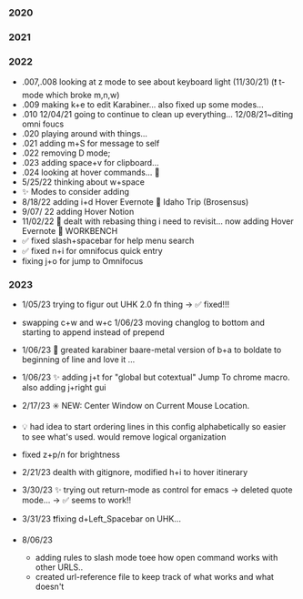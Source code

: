 ### 2020
### 2021
### 2022
- .007,.008 looking at z mode to see about keyboard light (11/30/21) (❗ t-mode which broke m,n,w)
- .009 making k+e to edit Karabiner... also fixed up some modes...
- .010 12/04/21 going to continue to clean up everything... 12/08/21~diting omni foucs
- .020 playing around with things...
- .021 adding m+S for message to self
- .022 removing D mode;
- .023 adding space+v for clipboard...
- .024 looking at hover commands... 🚫
- 5/25/22 thinking about w+space
- ✨ Modes to consider adding
- 8/18/22 adding i+d Hover Evernote  🥔 Idaho Trip (Brosensus)
- 9/07/ 22 adding Hover Notion
- 11/02/22  💢 dealt with rebasing thing i need to revisit... now adding Hover Evernote 🧰 WORKBENCH
- ✅  fixed slash+spacebar for help menu search
- ✅  fixed n+i for omnifocus quick entry
- fixing j+o for jump to Omnifocus

### 2023
- 1/05/23 trying to figur out UHK 2.0 fn thing -> ✅ fixed!!!
- swapping c+w and w+c 1/06/23 moving changlog to bottom and starting to append instead of prepend
 - 1/06/23 🔰 greated karabiner baare-metal version of b+a to boldate to beginning of line and love it ...
 - 1/06/23 ✨ adding j+t for "global but cotextual" Jump To chrome macro. also adding j+right gui
- 2/17/23 ✳️ NEW: Center Window on Current Mouse Location.
- 💡 had idea to start ordering lines in this config alphabetically so easier to see what's used. would remove logical organization
- fixed z+p/n for brightness
- 2/21/23 dealth with gitignore, modified h+i to hover itinerary
- 3/30/23 ✨ trying out return-mode as control for emacs -> deleted quote mode... -> ✅ seems to work!!
- 3/31/23 ❗fixing  d+Left_Spacebar on UHK...

- 8/06/23
  - adding rules to slash mode toee how open command works with other URLS..
  - created url-reference file to keep track of what works and what doesn't
